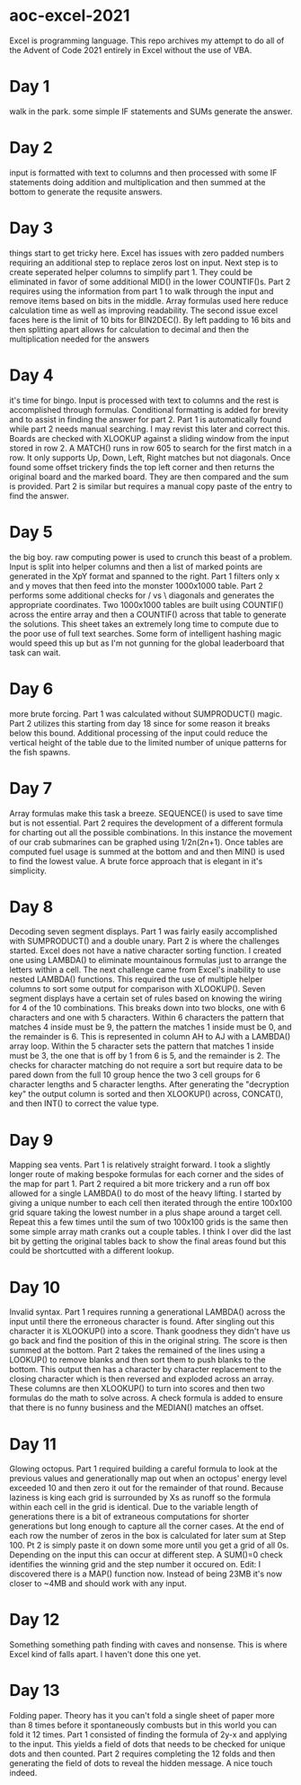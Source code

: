 # aoc-excel-2021

Excel is programming language. This repo archives my attempt to do all of the Advent of Code 2021 entirely in Excel without the use of VBA.

# Day 1
walk in the park. some simple IF statements and SUMs generate the answer.

# Day 2
input is formatted with text to columns and then processed with some IF statements doing addition and multiplication and then summed at the bottom to generate the requsite answers.

# Day 3
things start to get tricky here. Excel has issues with zero padded numbers requiring an additional step to replace zeros lost on input. Next step is to create seperated helper columns to simplify part 1. They could be eliminated in favor of some additional MID() in the lower COUNTIF()s. Part 2 requires using the information from part 1 to walk through the input and remove items based on bits in the middle. Array formulas used here reduce calculation time as well as improving readability. The second issue excel faces here is the limit of 10 bits for BIN2DEC(). By left padding to 16 bits and then splitting apart allows for calculation to decimal and then the multiplication needed for the answers

# Day 4
it's time for bingo. Input is processed with text to columns and the rest is accomplished through formulas. Conditional formatting is added for brevity and to assist in finding the answer for part 2. Part 1 is automatically found while part 2 needs manual searching. I may revist this later and correct this. Boards are checked with XLOOKUP against a sliding window from the input stored in row 2. A MATCH() runs in row 605 to search for the first match in a row. It only supports Up, Down, Left, Right matches but not diagonals. Once found some offset trickery finds the top left corner and then returns the original board and the marked board. They are then compared and the sum is provided. Part 2 is similar but requires a manual copy paste of the entry to find the answer.

# Day 5
the big boy. raw computing power is used to crunch this beast of a problem. Input is split into helper columns and then a list of marked points are generated in the XpY format and spanned to the right. Part 1 filters only x and y moves that then feed into the monster 1000x1000 table. Part 2 performs some additional checks for / vs \ diagonals and generates the appropriate coordinates. Two 1000x1000 tables are built using COUNTIF() across the entire array and then a COUNTIF() across that table to generate the solutions. This sheet takes an extremely long time to compute due to the poor use of full text searches. Some form of intelligent hashing magic would speed this up but as I'm not gunning for the global leaderboard that task can wait.

# Day 6
more brute forcing. Part 1 was calculated without SUMPRODUCT() magic. Part 2 utilizes this starting from day 18 since for some reason it breaks below this bound. Additional processing of the input could reduce the vertical height of the table due to the limited number of unique patterns for the fish spawns.

# Day 7
Array formulas make this task a breeze. SEQUENCE() is used to save time but is not essential. Part 2 requires the development of a different formula for charting out all the possible combinations. In this instance the movement of our crab submarines can be graphed using 1/2n(2n+1). Once tables are computed fuel usage is summed at the bottom and and then MIN() is used to find the lowest value. A brute force approach that is elegant in it's simplicity.

# Day 8
Decoding seven segment displays. Part 1 was fairly easily accomplished with SUMPRODUCT() and a double unary. Part 2 is where the challenges started. Excel does not have a native character sorting function. I created one using LAMBDA() to eliminate mountainous formulas just to arrange the letters within a cell. The next challenge came from Excel's inability to use nested LAMBDA() functions. This required the use of multiple helper columns to sort some output for comparison with XLOOKUP(). Seven segment displays have a certain set of rules based on knowing the wiring for 4 of the 10 combinations. This breaks down into two blocks, one with 6 characters and one with 5 characters. Within 6 characters the pattern that matches 4 inside must be 9, the pattern the matches 1 inside must be 0, and the remainder is 6. This is represented in column AH to AJ with a LAMBDA() array loop. Within the 5 character sets the pattern that matches 1 inside must be 3, the one that is off by 1 from 6 is 5, and the remainder is 2. The checks for character matching do not require a sort but require data to be pared down from the full 10 group hence the two 3 cell groups for 6 character lengths and 5 character lengths. After generating the "decryption key" the output column is sorted and then XLOOKUP() across, CONCAT(), and then INT() to correct the value type.

# Day 9
Mapping sea vents. Part 1 is relatively straight forward. I took a slightly longer route of making bespoke formulas for each corner and the sides of the map for part 1. Part 2 required a bit more trickery and a run off box allowed for a single LAMBDA() to do most of the heavy lifting. I started by giving a unique number to each cell then iterated through the entire 100x100 grid square taking the lowest number in a plus shape around a target cell. Repeat this a few times until the sum of two 100x100 grids is the same then some simple array math cranks out a couple tables. I think I over did the last bit by getting the original tables back to show the final areas found but this could be shortcutted with a different lookup.

# Day 10
Invalid syntax. Part 1 requires running a generational LAMBDA() across the input until there the erroneous character is found. After singling out this character it is XLOOKUP() into a score. Thank goodness they didn't have us go back and find the position of this in the original string. The score is then summed at the bottom. Part 2 takes the remained of the lines using a LOOKUP() to remove blanks and then sort them to push blanks to the bottom. This output then has a character by character replacement to the closing character which is then reversed and exploded across an array. These columns are then XLOOKUP() to turn into scores and then two formulas do the math to solve across. A check formula is added to ensure that there is no funny business and the MEDIAN() matches an offset.

# Day 11
Glowing octopus. Part 1 required building a careful formula to look at the previous values and generationally map out when an octopus' energy level exceeded 10 and then zero it out for the remainder of that round. Because laziness is king each grid is surrounded by Xs as runoff so the formula within each cell in the grid is identical.  Due to the variable length of generations there is a bit of extraneous computations for shorter generations but long enough to capture all the corner cases. At the end of each row the number of zeros in the box is calculated for later sum at Step 100. Pt 2 is simply paste it on down some more until you get a grid of all 0s. Depending on the input this can occur at different step. A SUM()=0 check identifies the winning grid and the step number it occured on.
Edit: I discovered there is a MAP() function now. Instead of being 23MB it's now closer to ~4MB and should work with any input.

# Day 12
Something something path finding with caves and nonsense. This is where Excel kind of falls apart. I haven't done this one yet.

# Day 13
Folding paper. Theory has it you can't fold a single sheet of paper more than 8 times before it spontaneously combusts but in this world you can fold it 12 times. Part 1 consisted of finding the formula of 2y-x and applying to the input. This yields a field of dots that needs to be checked for unique dots and then counted. Part 2 requires completing the 12 folds and then generating the field of dots to reveal the hidden message. A nice touch indeed.
